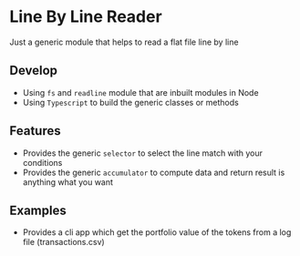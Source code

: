 # Line By Line Reader
Just a generic module that helps to read a flat file line by line

## Develop
- Using `fs` and `readline` module that are inbuilt modules in Node
- Using `Typescript` to build the generic classes or methods

## Features
- Provides the generic `selector` to select the line match with your conditions
- Provides the generic `accumulator` to compute data and return result is anything what you want

## Examples
- Provides a cli app which get the portfolio value of the tokens from a log file (transactions.csv)
